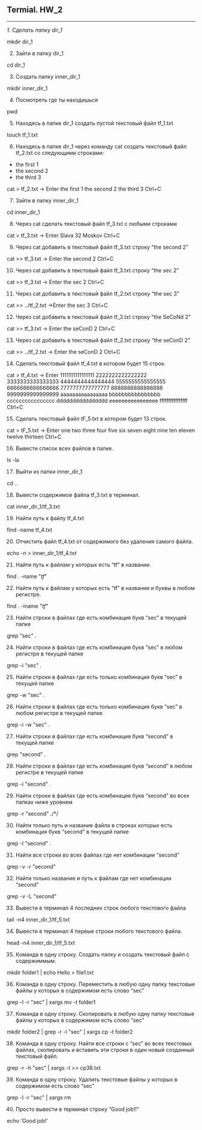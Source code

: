 ## Termial. HW_2
---
*1. Сделать папку dir_1*

mkdir dir_1

 2. Зайти в папку dir_1 

cd dir_1

 3. Создать папку inner_dir_1 

mkdir inner_dir_1

 4. Посмотреть где ты находишься

pwd

 5. Находясь в папке dir_1 создать пустой текстовый файл tf_1.txt 

touch tf_1.txt

 6. Находясь в папке dir_1 через команду cat создать текстовый файл tf_2.txt со следующими строками:
- the first 1
- the second 2
- the third 3

cat > tf_2.txt -> Enter
the first 1
the second 2
the third 3
Ctrl+C

 7. Зайти в папку inner_dir_1 

cd inner_dir_1

 8. Через cat сделать текстовый файл tf_3.txt  c любыми строками

cat > tf_3.txt -> Enter
Slava
32
Moskov
Ctrl+C

 9. Через cat добавить в текстовый файл tf_3.txt строку “the second 2”

cat >> tf_3.txt -> Enter
the second 2
Ctrl+C

 10. Через cat добавить в текстовый файл tf_3.txt строку “the sec 2”

cat >> tf_3.txt -> Enter
the sec 2
Ctrl+C

 11. Через cat добавить в текстовый файл tf_2.txt строку “the sec 3” 

cat >> ../tf_2.txt ->Enter
the sec 3
Ctrl+C

 12. Через cat добавить в текстовый файл tf_3.txt строку “the SeCoNd 2”

cat >> tf_3.txt -> Enter
the seConD 2
Ctrl+C

 13. Через cat добавить в текстовый файл tf_2.txt строку “the seConD 2”

cat >> ../tf_2.txt -> Enter
the seConD 2
Ctrl+C

 14. Сделать текстовый файл tf_4.txt в котором будет 15 строк.

cat > tf_4.txt -> Enter
1111111111111111
2222222222222222
3333333333333333
4444444444444444
5555555555555555
6666666666666666
7777777777777777
8888888888888888
9999999999999999
aaaaaaaaaaaaaaaa
bbbbbbbbbbbbbbbb
cccccccccccccccc
dddddddddddddddd
eeeeeeeeeeeeeeee
ffffffffffffffff
Ctrl+C

 15. Сделать текстовый файл tF_5.txt в котором будет 13 строк.

cat > tF_5.txt -> Enter
one
two
three
four
five
six
seven
eight
nine
ten
eleven
twelve
thirteen
Ctrl+C

 16. Вывести список всех файлов в папке.

ls -la

 17. Выйти из папки inner_dir_1

cd ..

 18. Вывести содержимое файла tf_3.txt в терминал.

cat inner_dir_1/tf_3.txt

 19. Найти путь к файлу tf_4.txt

find -name tf_4.txt

 20. Отчистить файл tf_4.txt от содержимого без удаления самого файла.

echo -n > inner_dir_1/tf_4.txt

 21. Найти путь к файлам у которых есть  “tf” в названии.

find . -name "*tf*"

 22. Найти путь к файлам у которых есть  “tf” в названии и буквы в любом регистре.

find . -iname "*tf*"

 23. Найти строки в файлах где есть комбинация букв “sec” в текущей папке

grep "sec" *.*

 24. Найти строки в файлах где есть комбинация букв “sec” в любом регистре в текущей папке

grep -i "sec" *.*

 25. Найти строки в файлах где есть только комбинация букв “sec” в текущей папке

grep -w "sec" *.* 

 26. Найти строки в файлах где есть только комбинация букв “sec” в любом регистре в текущей папке

grep -i -w "sec" *.* 

 27. Найти строки в файлах где есть комбинация букв “second” в текущей папке

grep "second" *.*

 28. Найти строки в файлах где есть комбинация букв “second” в любом регистре в текущей папке

grep -i "second" *.*

 29. Найти строки в файлах где есть комбинация букв “second” во всех папках ниже уровнем

 grep -r "second" ./*/

 30. Найти только путь и название файла в строках которых есть комбинация букв “second” в текущей папке

grep -l "second" *.*

 31. Найти все строки во всех файлах где нет комбинации “second”

grep -v -r "second"

 32. Найти только название и путь к файлам где нет комбинации “second”

grep -v -L "second"

 33. Вывести в терминал 4 последних строк любого текстового файла

tail -n4 inner_dir_1/tf_5.txt

 34. Вывести в терминал 4 первые строки любого текстового файла.

head -n4 inner_dir_1/tf_5.txt

 35. Команда в одну строку. Создать папку и создать текстовый файл с содержиммым.

mkdir folder1 | echo Hello > file1.txt

 36. Команда в одну строку. Переместить в любую одну папку текстовые файлы у которых в содержимом есть слово “sec”

grep -l -r "sec" | xargs mv -t folder1

 37. Команда в одну строку. Скопировать в любую одну папку текстовые файлы у которых в содержимом есть слово “sec”

mkdir folder2 | grep -r -l "sec" | xargs cp -t folder2

 38. Команда в одну строку. Найти все строки c “sec” во всех текстовых файлах, скопировать и вставить эти строки в один новый созданный текстовый файл.

 grep -r -h "sec" | xargs -t >> cp38.txt

 39. Команда в одну строку. Удалить текстовые файлы у которых в содержимом есть слово “sec”

grep -l -r "sec" | xargs rm

 40. Просто вывести в терминал строку “Good job!!”

echo 'Good job!'
